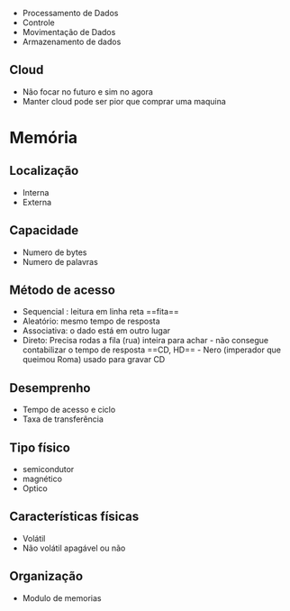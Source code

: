 - Processamento de Dados 
- Controle
- Movimentação de Dados
- Armazenamento de dados

## Cloud
- Não focar no futuro e sim no agora
- Manter cloud pode ser pior que comprar uma maquina

# Memória

## Localização 
- Interna
- Externa
## Capacidade
- Numero de bytes
- Numero de palavras
## Método de acesso 
- Sequencial : leitura em linha reta ==fita==
- Aleatório: mesmo tempo de resposta
- Associativa: o dado está em outro lugar
- Direto: Precisa rodas a fila (rua) inteira para achar - não consegue contabilizar o tempo de resposta ==CD, HD== - Nero (imperador que queimou Roma) usado para gravar CD 
## Desemprenho
- Tempo de acesso e ciclo
- Taxa de transferência 
## Tipo físico
- semicondutor
- magnético
- Optico 
## Características físicas
- Volátil 
- Não volátil apagável ou não 
## Organização
- Modulo de memorias